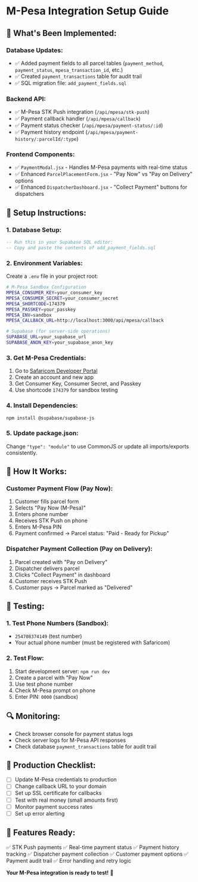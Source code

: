# M-Pesa Integration Setup Guide

## 🚀 **What's Been Implemented:**

### **Database Updates:**
- ✅ Added payment fields to all parcel tables (`payment_method`, `payment_status`, `mpesa_transaction_id`, etc.)
- ✅ Created `payment_transactions` table for audit trail
- ✅ SQL migration file: `add_payment_fields.sql`

### **Backend API:**
- ✅ M-Pesa STK Push integration (`/api/mpesa/stk-push`)
- ✅ Payment callback handler (`/api/mpesa/callback`)
- ✅ Payment status checker (`/api/mpesa/payment-status/:id`)
- ✅ Payment history endpoint (`/api/mpesa/payment-history/:parcelId/:type`)

### **Frontend Components:**
- ✅ `PaymentModal.jsx` - Handles M-Pesa payments with real-time status
- ✅ Enhanced `ParcelPlacementForm.jsx` - "Pay Now" vs "Pay on Delivery" options
- ✅ Enhanced `DispatcherDashboard.jsx` - "Collect Payment" buttons for dispatchers

## 🔧 **Setup Instructions:**

### **1. Database Setup:**
```sql
-- Run this in your Supabase SQL editor:
-- Copy and paste the contents of add_payment_fields.sql
```

### **2. Environment Variables:**
Create a `.env` file in your project root:
```bash
# M-Pesa Sandbox Configuration
MPESA_CONSUMER_KEY=your_consumer_key
MPESA_CONSUMER_SECRET=your_consumer_secret
MPESA_SHORTCODE=174379
MPESA_PASSKEY=your_passkey
MPESA_ENV=sandbox
MPESA_CALLBACK_URL=http://localhost:3000/api/mpesa/callback

# Supabase (for server-side operations)
SUPABASE_URL=your_supabase_url
SUPABASE_ANON_KEY=your_supabase_anon_key
```

### **3. Get M-Pesa Credentials:**
1. Go to [Safaricom Developer Portal](https://developer.safaricom.co.ke/)
2. Create an account and new app
3. Get Consumer Key, Consumer Secret, and Passkey
4. Use shortcode `174379` for sandbox testing

### **4. Install Dependencies:**
```bash
npm install @supabase/supabase-js
```

### **5. Update package.json:**
Change `"type": "module"` to use CommonJS or update all imports/exports consistently.

## 🎯 **How It Works:**

### **Customer Payment Flow (Pay Now):**
1. Customer fills parcel form
2. Selects "Pay Now (M-Pesa)"
3. Enters phone number
4. Receives STK Push on phone
5. Enters M-Pesa PIN
6. Payment confirmed → Parcel status: "Paid - Ready for Pickup"

### **Dispatcher Payment Collection (Pay on Delivery):**
1. Parcel created with "Pay on Delivery"
2. Dispatcher delivers parcel
3. Clicks "Collect Payment" in dashboard
4. Customer receives STK Push
5. Customer pays → Parcel marked as "Delivered"

## 🧪 **Testing:**

### **1. Test Phone Numbers (Sandbox):**
- `254708374149` (test number)
- Your actual phone number (must be registered with Safaricom)

### **2. Test Flow:**
1. Start development server: `npm run dev`
2. Create a parcel with "Pay Now"
3. Use test phone number
4. Check M-Pesa prompt on phone
5. Enter PIN: `0000` (sandbox)

## 🔍 **Monitoring:**

- Check browser console for payment status logs
- Check server logs for M-Pesa API responses
- Check database `payment_transactions` table for audit trail

## 🚨 **Production Checklist:**

- [ ] Update M-Pesa credentials to production
- [ ] Change callback URL to your domain
- [ ] Set up SSL certificate for callbacks
- [ ] Test with real money (small amounts first)
- [ ] Monitor payment success rates
- [ ] Set up error alerting

## 📱 **Features Ready:**

✅ STK Push payments
✅ Real-time payment status
✅ Payment history tracking
✅ Dispatcher payment collection
✅ Customer payment options
✅ Payment audit trail
✅ Error handling and retry logic

**Your M-Pesa integration is ready to test!** 🎉
